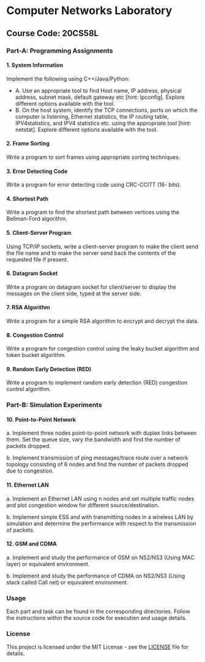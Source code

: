 <!DOCTYPE html>
<html lang="en">

<body>

  <h1>Computer Networks Laboratory</h1>
  <h2>Course Code: 20CS58L</h2>

  <h3>Part-A: Programming Assignments</h3>

  <h4>1. System Information</h4>
  <p>Implement the following using C++/Java/Python:</p>
  <ul>
    <li>A. Use an appropriate tool to find Host name, IP address, physical address, subnet mask, default gateway etc [hint: Ipconfig]. Explore different options available with the tool.</li>
    <li>B. On the host system, identify the TCP connections, ports on which the computer is listening, Ethernet statistics, the IP routing table, IPV4statistics, and IPV4 statistics etc. using the appropriate tool [hint: netstat]. Explore different options available with the tool.</li>
  </ul>

  <h4>2. Frame Sorting</h4>
  <p>Write a program to sort frames using appropriate sorting techniques.</p>

  <h4>3. Error Detecting Code</h4>
  <p>Write a program for error detecting code using CRC-CCITT (16- bits).</p>

  <h4>4. Shortest Path</h4>
  <p>Write a program to find the shortest path between vertices using the Bellman-Ford algorithm.</p>

  <h4>5. Client-Server Program</h4>
  <p>Using TCP/IP sockets, write a client–server program to make the client send the file name and to make the server send back the contents of the requested file if present.</p>

  <h4>6. Datagram Socket</h4>
  <p>Write a program on datagram socket for client/server to display the messages on the client side, typed at the server side.</p>

  <h4>7. RSA Algorithm</h4>
  <p>Write a program for a simple RSA algorithm to encrypt and decrypt the data.</p>

  <h4>8. Congestion Control</h4>
  <p>Write a program for congestion control using the leaky bucket algorithm and token bucket algorithm.</p>

  <h4>9. Random Early Detection (RED)</h4>
  <p>Write a program to implement random early detection (RED) congestion control algorithm.</p>

  <h3>Part-B: Simulation Experiments</h3>

  <h4>10. Point-to-Point Network</h4>
  <p>a. Implement three nodes point-to-point network with duplex links between them. Set the queue size, vary the bandwidth and find the number of packets dropped.</p>
  <p>b. Implement transmission of ping messages/trace route over a network topology consisting of 6 nodes and find the number of packets dropped due to congestion.</p>

  <h4>11. Ethernet LAN</h4>
  <p>a. Implement an Ethernet LAN using n nodes and set multiple traffic nodes and plot congestion window for different source/destination.</p>
  <p>b. Implement simple ESS and with transmitting nodes in a wireless LAN by simulation and determine the performance with respect to the transmission of packets.</p>

  <h4>12. GSM and CDMA</h4>
  <p>a. Implement and study the performance of GSM on NS2/NS3 (Using MAC layer) or equivalent environment.</p>
  <p>b. Implement and study the performance of CDMA on NS2/NS3 (Using stack called Call net) or equivalent environment.</p>

  <h3>Usage</h3>
  <p>Each part and task can be found in the corresponding directories. Follow the instructions within the source code for execution and usage details.</p>

  <h3>License</h3>
  <p>This project is licensed under the MIT License - see the <a href="LICENSE">LICENSE</a> file for details.</p>

</body>

</html>
